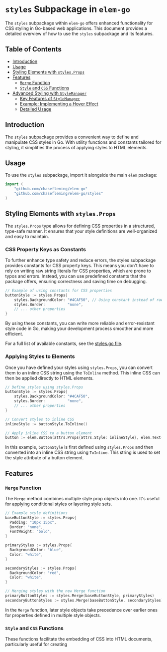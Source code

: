 # `styles` Subpackage in `elem-go`

The `styles` subpackage within `elem-go` offers enhanced functionality for CSS styling in Go-based web applications. This document provides a detailed overview of how to use the `styles` subpackage and its features.

## Table of Contents

- [Introduction](#introduction)
- [Usage](#usage)
- [Styling Elements with `styles.Props`](#styling-elements-with-stylesprops)
- [Features](#features)
    - [`Merge` Function](#merge-function)
    - [`Style` and `CSS` Functions](#style-and-css-functions)
- [Advanced Styling with `StyleManager`](#advanced-styling-with-stylemanager)
  - [Key Features of `StyleManager`](#key-features-of-stylemanager)
  - [Example: Implementing a Hover Effect](#example-implementing-a-hover-effect)
  - [Detailed Usage](stylemanager/README.md)

## Introduction

The `styles` subpackage provides a convenient way to define and manipulate CSS styles in Go. With utility functions and constants tailored for styling, it simplifies the process of applying styles to HTML elements.

## Usage

To use the `styles` subpackage, import it alongside the main `elem` package:

```go
import (
    "github.com/chasefleming/elem-go"
    "github.com/chasefleming/elem-go/styles"
)
```

## Styling Elements with `styles.Props`

The `styles.Props` type allows for defining CSS properties in a structured, type-safe manner. It ensures that your style definitions are well-organized and easy to maintain.

### CSS Property Keys as Constants

To further enhance type safety and reduce errors, the styles subpackage provides constants for CSS property keys. This means you don't have to rely on writing raw string literals for CSS properties, which are prone to typos and errors. Instead, you can use predefined constants that the package offers, ensuring correctness and saving time on debugging.

```go
// Example of using constants for CSS properties
buttonStyle := styles.Props{
    styles.BackgroundColor: "#4CAF50", // Using constant instead of raw string
    styles.Border:          "none",
    // ... other properties
}
```

By using these constants, you can write more reliable and error-resistant style code in Go, making your development process smoother and more efficient.

For a full list of available constants, see the [styles.go file](styles.go).

### Applying Styles to Elements

Once you have defined your styles using `styles.Props`, you can convert them to an inline CSS string using the `ToInline` method. This inline CSS can then be applied directly to HTML elements.

```go
// Define styles using styles.Props
buttonStyle := styles.Props{
    styles.BackgroundColor: "#4CAF50",
    styles.Border:          "none",
    // ... other properties
}

// Convert styles to inline CSS
inlineStyle := buttonStyle.ToInline()

// Apply inline CSS to a button element
button := elem.Button(attrs.Props{attrs.Style: inlineStyle}, elem.Text("Click Me"))
```

In this example, `buttonStyle` is first defined using `styles.Props` and then converted into an inline CSS string using `ToInline`. This string is used to set the style attribute of a button element.

## Features

### `Merge` Function

The `Merge` method combines multiple style prop objects into one. It's useful for applying conditional styles or layering style sets.

```go
// Example style definitions
baseButtonStyle := styles.Props{
  Padding: "10px 15px",
  Border: "none",
  FontWeight: "bold",
}

primaryStyles := styles.Props{
  BackgroundColor: "blue",
  Color: "white",
}

secondaryStyles := styles.Props{
  BackgroundColor: "red",
  Color: "white",
}

// Merging styles with the new Merge function
primaryButtonStyles := styles.Merge(baseButtonStyle, primaryStyles)
secondaryButtonStyles := styles.Merge(baseButtonStyle, secondaryStyles)
```

In the `Merge` function, later style objects take precedence over earlier ones for properties defined in multiple style objects.

### `Style` and `CSS` Functions

These functions facilitate the embedding of CSS into HTML documents, particularly useful for creating <style> tags and including raw CSS.

```go
// CSS content
cssContent := `/* ... */`

// Creating a <style> tag
styleTag := elem.Style(nil, styles.CSS(cssContent))

// Incorporating the <style> tag in an HTML document
document := elem.Html(nil, elem.Head(nil, styleTag), /* ... */)
```

## Advanced Styling with `StyleManager`

`StyleManager`, a component of the `styles` package, extends the capability of Go-based web application development by introducing a structured and type-safe approach to managing CSS styles. This integration supports dynamic styling features like pseudo-classes, animations, and responsive design through a Go-centric API, providing a novel way to apply CSS with the added benefits of Go's type system.

### Key Features of `StyleManager`

- **Pseudo-Classes & Animations**: Enables the application of CSS pseudo-classes and keyframe animations to elements for interactive and dynamic styling, leveraging Go's type safety for style definitions.
- **Media Queries**: Supports defining responsive styles that adapt to various screen sizes and orientations, crafted within Go's type-safe environment to enhance web application usability across devices.
- **Automatic Class Name Generation & Style Deduplication**: Improves stylesheet efficiency by automatically generating unique class names for styles and deduplicating CSS rules, all within a type-safe framework.

### Example: Implementing a Hover Effect

The following example showcases how to leverage `StyleManager` to add a hover effect to a button, illustrating the application of dynamic styles within a type-safe context:

```go
// Initialize StyleManager
styleMgr := styles.NewStyleManager()

// Define styles with a hover effect, utilizing Go's type safety
buttonClass := styleMgr.AddCompositeStyle(styles.CompositeStyle{
    Default: styles.Props{
        styles.BackgroundColor: "green",
        styles.Color:           "white",
        styles.Padding:         "10px 20px",
        styles.Border:          "none",
        styles.Cursor:          "pointer",
    },
    PseudoClasses: map[string]styles.Props{
        styles.PseudoHover: {
            styles.BackgroundColor: "darkgreen",
        },
    },
})

// Create a button and apply the generated class name
button := elem.Button(
    attrs.Props{attrs.Class: buttonClass},
    elem.Text("Hover Over Me"),
)

// Use RenderWithOptions to apply the style definitions effectively
htmlOutput := button.RenderWithOptions(elem.RenderOptions{StyleManager: styleMgr})
```

This example demonstrates the use of `StyleManager` for defining and applying a set of styles that include a dynamic hover effect, all within a type-safe framework. Utilizing `RenderWithOptions` is crucial for integrating the styles managed by `StyleManager` into the HTML output.

### Detailed Usage

For a comprehensive guide on using `StyleManager` and its advanced features, refer to the [`StyleManager` documentation](STYLEMANAGER.md).